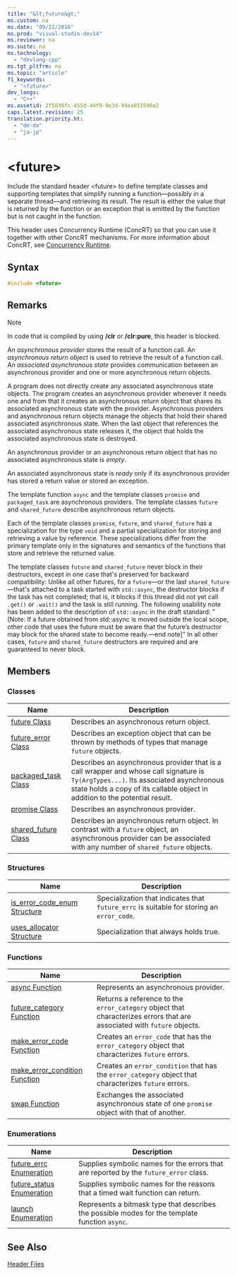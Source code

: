 ```yaml
---
title: "&lt;future&gt;"
ms.custom: na
ms.date: "09/22/2016"
ms.prod: "visual-studio-dev14"
ms.reviewer: na
ms.suite: na
ms.technology: 
  - "devlang-cpp"
ms.tgt_pltfrm: na
ms.topic: "article"
f1_keywords: 
  - "<future>"
dev_langs: 
  - "C++"
ms.assetid: 2f5830fc-455d-44f9-9e3d-94ea051596a2
caps.latest.revision: 25
translation.priority.ht: 
  - "de-de"
  - "ja-jp"
---
```

# &lt;future&gt;
Include the standard header \<future> to define template classes and supporting templates that simplify running a function—possibly in a separate thread—and retrieving its result. The result is either the value that is returned by the function or an exception that is emitted by the function but is not caught in the function.  
  
 This header uses Concurrency Runtime (ConcRT) so that you can use it together with other ConcRT mechanisms. For more information about ConcRT, see [Concurrency Runtime](../vs140/concurrency-runtime.md).  
  
## Syntax  
  
```cpp  
#include <future>  
```  
  
## Remarks  
  
> [!NOTE]
>  In code that is compiled by using **/clr** or **/clr:pure**, this header is blocked.  
  
 An *asynchronous provider* stores the result of a function call. An *asynchronous return object* is used to retrieve the result of a function call. An *associated asynchronous state* provides communication between an asynchronous provider and one or more asynchronous return objects.  
  
 A program does not directly create any associated asynchronous state objects. The program creates an asynchronous provider whenever it needs one and from that it creates an asynchronous return object that shares its associated asynchronous state with the provider. Asynchronous providers and asynchronous return objects manage the objects that hold their shared associated asynchronous state. When the last object that references the associated asynchronous state releases it, the object that holds the associated asynchronous state is destroyed.  
  
 An asynchronous provider or an asynchronous return object that has no associated asynchronous state is *empty*.  
  
 An associated asynchronous state is *ready* only if its asynchronous provider has stored a return value or stored an exception.  
  
 The template function `async` and the template classes `promise` and `packaged_task` are asynchronous providers. The template classes `future` and `shared_future` describe asynchronous return objects.  
  
 Each of the template classes `promise`, `future`, and `shared_future` has a specialization for the type `void` and a partial specialization for storing and retrieving a value by reference. These specializations differ from the primary template only in the signatures and semantics of the functions that store and retrieve the returned value.  
  
 The template classes `future` and `shared_future` never block in their destructors, except in one case that's preserved for backward compatibility: Unlike all other futures, for a `future`—or the last `shared_future`—that's attached to a task started with `std::async`, the destructor blocks if the task has not completed; that is, it blocks if this thread did not yet call `.get()` or `.wait()` and the task is still running. The following usability note has been added to the description of `std::async` in the draft standard: "[Note: If a future obtained from std::async is moved outside the local scope, other code that uses the future must be aware that the future’s destructor may block for the shared state to become ready.—end note]" In all other cases, `future` and `shared_future` destructors are required and are guaranteed to never block.  
  
## Members  
  
### Classes  
  
|Name|Description|  
|----------|-----------------|  
|[future Class](../vs140/future-class.md)|Describes an asynchronous return object.|  
|[future_error Class](../vs140/future_error-class.md)|Describes an exception object that can be thrown by methods of types that manage `future` objects.|  
|[packaged_task Class](../vs140/packaged_task-class.md)|Describes an asynchronous provider that is a call wrapper and whose call signature is `Ty(ArgTypes...)`. Its associated asynchronous state holds a copy of its callable object in addition to the potential result.|  
|[promise Class](../vs140/promise-class.md)|Describes an asynchronous provider.|  
|[shared_future Class](../vs140/shared_future-class.md)|Describes an asynchronous return object. In contrast with a `future` object, an asynchronous provider can be associated with any number of `shared_future` objects.|  
  
### Structures  
  
|Name|Description|  
|----------|-----------------|  
|[is_error_code_enum Structure](../vs140/is_error_code_enum-structure.md)|Specialization that indicates that `future_errc` is suitable for storing an `error_code`.|  
|[uses_allocator Structure](../vs140/uses_allocator-structure.md)|Specialization that always holds true.|  
  
### Functions  
  
|Name|Description|  
|----------|-----------------|  
|[async Function](../vs140/-future--functions.md#async_function)|Represents an asynchronous provider.|  
|[future_category Function](../vs140/-future--functions.md#future_category_function)|Returns a reference to the `error_category` object that characterizes errors that are associated with `future` objects.|  
|[make_error_code Function](../vs140/-future--functions.md#make_error_code_function)|Creates an `error_code` that has the `error_category` object that characterizes `future` errors.|  
|[make_error_condition Function](../vs140/-future--functions.md#make_error_condition_function)|Creates an `error_condition` that has the `error_category` object that characterizes `future` errors.|  
|[swap Function](../vs140/-future--functions.md#swap_function)|Exchanges the associated asynchronous state of one `promise` object with that of another.|  
  
### Enumerations  
  
|Name|Description|  
|----------|-----------------|  
|[future_errc Enumeration](../vs140/-future--enums.md#future_errc_enumeration)|Supplies symbolic names for the errors that are reported by the `future_error` class.|  
|[future_status Enumeration](../vs140/-future--enums.md#future_status_enumeration)|Supplies symbolic names for the reasons that a timed wait function can return.|  
|[launch Enumeration](../vs140/-future--enums.md#launch_enumeration)|Represents a bitmask type that describes the possible modes for the template function `async`.|  
  
## See Also  
 [Header Files](../vs140/c---standard-library-header-files.md)